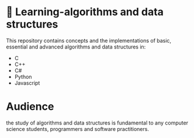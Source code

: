 # 🔴 Learning-algorithms and data structures
This repository contains concepts and the implementations of basic, essential and advanced algorithms and data structures in:
- C
- C++
- C#
- Python
- Javascript


# Audience 
the study of algorithms and data structures is fundamental to any computer science
students, programmers and software practitioners.
